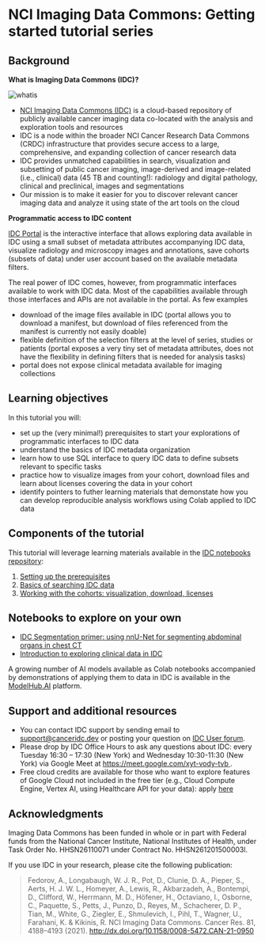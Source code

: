 # NCI Imaging Data Commons: Getting started tutorial series

## Background

**What is Imaging Data Commons (IDC)?**

![whatis](https://raw.githubusercontent.com/ImagingDataCommons/IDC-Examples/master/notebooks/getting_started/what_is_idc.png)

* [NCI Imaging Data Commons (IDC)](https://datacommons.cancer.gov/repository/imaging-data-commons) is a cloud-based repository of publicly available cancer imaging data co-located with the analysis and exploration tools and resources 
* IDC is a node within the broader NCI Cancer Research Data Commons (CRDC) infrastructure that provides secure access to a large, comprehensive, and expanding collection of cancer research data
* IDC provides unmatched capabilities in search, visualization and subsetting of public cancer imaging, image-derived and image-related (i.e., clinical) data (45 TB and counting!): radiology and digital pathology, clinical and preclinical, images and segmentations
* Our mission is to make it easier for you to discover relevant cancer imaging data and analyze it using state of the art tools on the cloud

**Programmatic access to IDC content**

[IDC Portal](https://imaging.datacommons.cancer.gov/) is the interactive interface that allows exploring data available in IDC using a small subset of metadata attributes accompanying IDC data, visualize radiology and microscopy images and annotations, save cohorts (subsets of data) under user account based on the available metadata filters.

The real power of IDC comes, however, from programmatic interfaces available to work with IDC data. Most of the capabilities available through those interfaces and APIs are not available in the portal. As few examples
* download of the image files available in IDC (portal allows you to download a manifest, but download of files referenced from the manifest is currently not easily doable)
* flexible definition of the selection filters at the level of series, studies or patients (portal exposes a very tiny set of metadata attributes, does not have the flexibility in defining filters that is needed for analysis tasks)
* portal does not expose clinical metadata available for imaging collections

## Learning objectives

In this tutorial you will:
* set up the (very minimal!) prerequisites to start your explorations of programmatic interfaces to IDC data
* understand the basics of IDC metadata organization
* learn how to use SQL interface to query IDC data to define subsets relevant to specific tasks
* practice how to visualize images from your cohort, download files and learn about licenses covering the data in your cohort
* identify pointers to futher learning materials that demonstate how you can develop reproducible analysis workflows using Colab applied to IDC data

## Components of the tutorial

This tutorial will leverage learning materials available in the [IDC notebooks repository](https://github.com/ImagingDataCommons/IDC-Examples/blob/master/notebooks):

1. [Setting up the prerequisites](https://github.com/ImagingDataCommons/IDC-Examples/blob/master/notebooks/getting_started/part1_prerequisites.ipynb)
2. [Basics of searching IDC data](https://github.com/ImagingDataCommons/IDC-Examples/blob/master/notebooks/getting_started/part2_searching_basics.ipynb)
3. [Working with the cohorts: visualization, download, licenses](https://github.com/ImagingDataCommons/IDC-Examples/blob/master/notebooks/getting_started/part3_exploring_cohorts.ipynb)

## Notebooks to explore on your own

* [IDC Segmentation primer: using nnU-Net for segmenting abdominal organs in chest CT](https://github.com/ImagingDataCommons/IDC-Examples/blob/master/notebooks/IDC_segmentation_primer.ipynb)
* [Introduction to exploring clinical data in IDC](https://github.com/ImagingDataCommons/IDC-Examples/blob/master/notebooks/clinical_data_intro.ipynb)

A growing number of AI models available as Colab notebooks accompanied by demonstrations of applying them to data in IDC is available in the [ModelHub.AI](http://app.modelhub.ai/) platform.

## Support and additional resources

* You can contact IDC support by sending email to support@canceridc.dev or posting your question on [IDC User forum](https://discourse.canceridc.dev).
* Please drop by IDC Office Hours to ask any questions about IDC: every Tuesday 16:30 – 17:30 (New York) and Wednesday 10:30-11:30 (New York) via Google Meet at [https://meet.google.com/xyt-vody-tvb ](https://imaging.datacommons.cancer.gov/).
* Free cloud credits are available for those who want to explore features of Google Cloud not included in the free tier (e.g., Cloud Compute Engine, Vertex AI, using Healthcare API for your data): apply [here](https://docs.google.com/forms/d/e/1FAIpQLSfXvXqficGaVEalJI3ym6rKqarmW_YUUWG6A4U8pclvR8MmRQ/viewform)

## Acknowledgments

Imaging Data Commons has been funded in whole or in part with Federal funds from the National Cancer Institute, National Institutes of Health, under Task Order No. HHSN26110071 under Contract No. HHSN261201500003l.

If you use IDC in your research, please cite the following publication:

> Fedorov, A., Longabaugh, W. J. R., Pot, D., Clunie, D. A., Pieper, S., Aerts, H. J. W. L., Homeyer, A., Lewis, R., Akbarzadeh, A., Bontempi, D., Clifford, W., Herrmann, M. D., Höfener, H., Octaviano, I., Osborne, C., Paquette, S., Petts, J., Punzo, D., Reyes, M., Schacherer, D. P., Tian, M., White, G., Ziegler, E., Shmulevich, I., Pihl, T., Wagner, U., Farahani, K. & Kikinis, R. NCI Imaging Data Commons. Cancer Res. 81, 4188–4193 (2021). http://dx.doi.org/10.1158/0008-5472.CAN-21-0950

